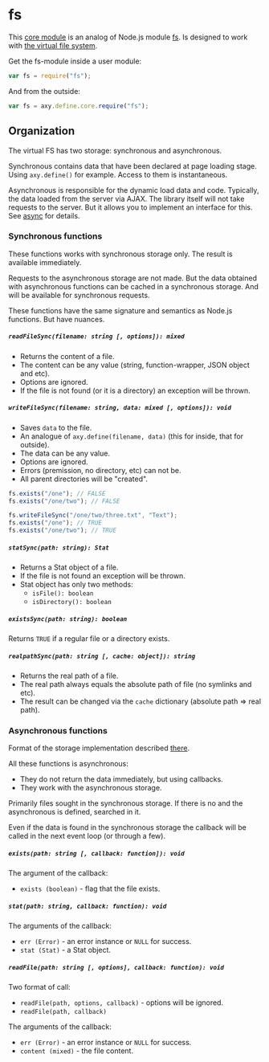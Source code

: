# fs

This [core module](core.md) is an analog of Node.js module [fs](https://nodejs.org/api/fs.html).
Is designed to work with [the virtual file system](files.md).

Get the fs-module inside a user module:

```javascript
var fs = require("fs");
```

And from the outside:

```javascript
var fs = axy.define.core.require("fs");
```

## Organization

The virtual FS has two storage: synchronous and asynchronous.

Synchronous contains data that have been declared at page loading stage.
Using `axy.define()` for example.
Access to them is instantaneous.

Asynchronous is responsible for the dynamic load data and code.
Typically, the data loaded from the server via AJAX.
The library itself will not take requests to the server.
But it allows you to implement an interface for this.
See [async](async.md) for details.

### Synchronous functions

These functions works with synchronous storage only.
The result is available immediately.

Requests to the asynchronous storage are not made.
But the data obtained with asynchronous functions can be cached in a synchronous storage.
And will be available for synchronous requests.

These functions have the same signature and semantics as Node.js functions.
But have nuances.

##### `readFileSync(filename: string [, options]): mixed`

* Returns the content of a file.
* The content can be any value (string, function-wrapper, JSON object and etc).
* Options are ignored.
* If the file is not found (or it is a directory) an exception will be thrown.

##### `writeFileSync(filename: string, data: mixed [, options]): void`

* Saves `data` to the file.
* An analogue of `axy.define(filename, data)` (this for inside, that for outside).
* The data can be any value.
* Options are ignored.
* Errors (premission, no directory, etc) can not be.
* All parent directories will be "created".

```javascript
fs.exists("/one"); // FALSE
fs.exists("/one/two"); // FALSE

fs.writeFileSync("/one/two/three.txt", "Text");
fs.exists("/one"); // TRUE
fs.exists("/one/two"); // TRUE
```

##### `statSync(path: string): Stat`

* Returns a Stat object of a file.
* If the file is not found an exception will be thrown.
* Stat object has only two methods:
  * `isFile(): boolean`
  * `isDirectory(): boolean`

##### `existsSync(path: string): boolean`

Returns `TRUE` if a regular file or a directory exists.

##### `realpathSync(path: string [, cache: object]): string`

* Returns the real path of a file.
* The real path always equals the absolute path of file (no symlinks and etc).
* The result can be changed via the `cache` dictionary (absolute path => real path).

### Asynchronous functions

Format of the storage implementation described [there](async.md).

All these functions is asynchronous:

* They do not return the data immediately, but using callbacks.
* They work with the asynchronous storage.

Primarily files sought in the synchronous storage.
If there is no and the asynchronous is defined, searched in it.

Even if the data is found in the synchronous storage the callback will be called in the next event loop (or through a few).

##### `exists(path: string [, callback: function]): void`

The argument of the callback:

* `exists (boolean)` - flag that the file exists.

##### `stat(path: string, callback: function): void`

The arguments of the callback:

* `err (Error)` - an error instance or `NULL` for success.
* `stat (Stat)` - a Stat object.

##### `readFile(path: string [, options], callback: function): void`

Two format of call:

* `readFile(path, options, callback)` - options will be ignored.
* `readFile(path, callback)`

The arguments of the callback:

* `err (Error)` - an error instance or `NULL` for success.
* `content (mixed)` - the file content.

